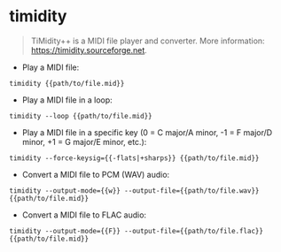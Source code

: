 # timidity

> TiMidity++ is a MIDI file player and converter.
> More information: <https://timidity.sourceforge.net>.

- Play a MIDI file:

`timidity {{path/to/file.mid}}`

- Play a MIDI file in a loop:

`timidity --loop {{path/to/file.mid}}`

- Play a MIDI file in a specific key (0 = C major/A minor, -1 = F major/D minor, +1 = G major/E minor, etc.):

`timidity --force-keysig={{-flats|+sharps}} {{path/to/file.mid}}`

- Convert a MIDI file to PCM (WAV) audio:

`timidity --output-mode={{w}} --output-file={{path/to/file.wav}} {{path/to/file.mid}}`

- Convert a MIDI file to FLAC audio:

`timidity --output-mode={{F}} --output-file={{path/to/file.flac}} {{path/to/file.mid}}`

